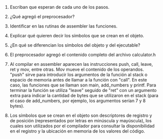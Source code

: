 1. Escriban que esperan de cada uno de los pasos.
2. ¿Qué agregó el preprocesador?
3. Identificar en las rutinas de assembler las funciones.
4. Explicar qué quieren decir los símbolos que se crean en el objeto.
5. ¿En qué se diferencian los símbolos del objeto y del ejecutable?

2. El preprocesador agregó el contenido completo del archivo calculator.h
3. Al compilar en assembler aparecen las instrucciones  push, call, leave, ret y mov, entre otras. Mov mueve el contenido de los operandos. "push" sirve para introducir los argumentos de la función al stack o espacio de memoria antes de llamar a la función con "call". En este caso, las funciones que se llaman son main, add_numbers y printf. Para terminar la función se utiliza "leave" seguido de "ret" con un argumento extra para indicar la cantidad de bytes que se utilizaron en el stack (para el caso de add_numbers, por ejemplo, los argumentos serían 7 y 8 bytes).  
4. Los símbolos que se crean en el objeto son descriptores de registro y de posición (representados por letras en minúscula y mayúscula), los cuales son utilizados por el compilador para consultar la disponibilidad en el registro y la ubicación en memoria de los valores del código.  
